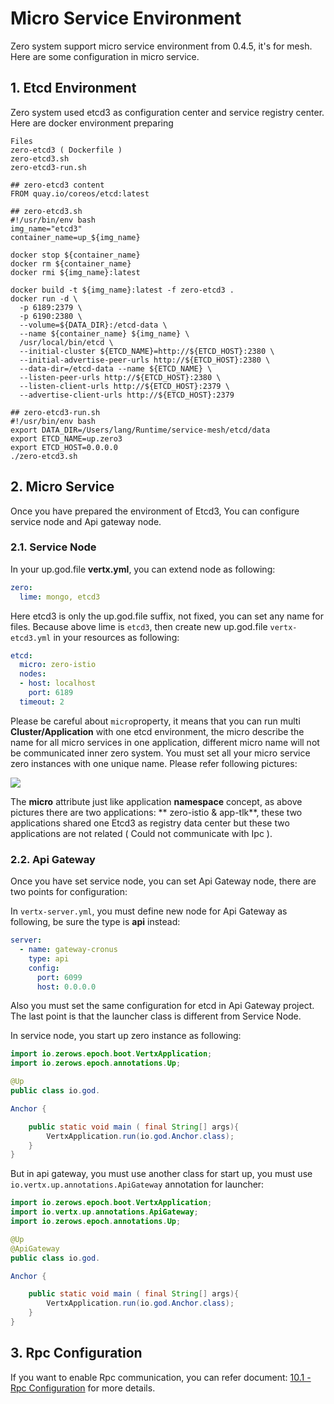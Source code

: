 # Micro Service Environment

Zero system support micro service environment from 0.4.5, it's for mesh. Here are some configuration in micro service.

## 1. Etcd Environment

Zero system used etcd3 as configuration center and service registry center. Here are docker environment preparing

```
Files
zero-etcd3 ( Dockerfile )
zero-etcd3.sh
zero-etcd3-run.sh

## zero-etcd3 content
FROM quay.io/coreos/etcd:latest

## zero-etcd3.sh
#!/usr/bin/env bash
img_name="etcd3"
container_name=up_${img_name}

docker stop ${container_name}
docker rm ${container_name}
docker rmi ${img_name}:latest

docker build -t ${img_name}:latest -f zero-etcd3 .
docker run -d \
  -p 6189:2379 \
  -p 6190:2380 \
  --volume=${DATA_DIR}:/etcd-data \
  --name ${container_name} ${img_name} \
  /usr/local/bin/etcd \
  --initial-cluster ${ETCD_NAME}=http://${ETCD_HOST}:2380 \
  --initial-advertise-peer-urls http://${ETCD_HOST}:2380 \
  --data-dir=/etcd-data --name ${ETCD_NAME} \
  --listen-peer-urls http://${ETCD_HOST}:2380 \
  --listen-client-urls http://${ETCD_HOST}:2379 \
  --advertise-client-urls http://${ETCD_HOST}:2379

## zero-etcd3-run.sh
#!/usr/bin/env bash
export DATA_DIR=/Users/lang/Runtime/service-mesh/etcd/data
export ETCD_NAME=up.zero3
export ETCD_HOST=0.0.0.0
./zero-etcd3.sh
```

## 2. Micro Service

Once you have prepared the environment of Etcd3, You can configure service node and Api gateway node.

### 2.1. Service Node

In your up.god.file **vertx.yml**, you can extend node as following:

```yaml
zero:
  lime: mongo, etcd3
```

Here etcd3 is only the up.god.file suffix, not fixed, you can set any name for files. Because above lime is `etcd3`,
then create new up.god.file `vertx-etcd3.yml` in your resources as following:

```yaml
etcd:
  micro: zero-istio
  nodes:
  - host: localhost
    port: 6189
  timeout: 2
```

Please be careful about `micro`property, it means that you can run multi **Cluster/Application** with one etcd
environment, the micro describe the name for all micro services in one application, different micro name will not be
communicated inner zero system. You must set all your micro service zero instances with one unique name. Please refer
following pictures:

![](/doc/image/micro-group.png)

The **micro** attribute just like application **namespace** concept, as above pictures there are two applications: **
zero-istio & app-tlk**, these two applications shared one Etcd3 as registry data center but these two applications are
not related \( Could not communicate with Ipc \).

### 2.2. Api Gateway

Once you have set service node, you can set Api Gateway node, there are two points for configuration:

In `vertx-server.yml`, you must define new node for Api Gateway as following, be sure the type is **api** instead:

```yaml
server:
  - name: gateway-cronus
    type: api
    config:
      port: 6099
      host: 0.0.0.0
```

Also you must set the same configuration for etcd in Api Gateway project. The last point is that the launcher class is
different from Service Node.

In service node, you start up zero instance as following:

```java
import io.zerows.epoch.boot.VertxApplication;
import io.zerows.epoch.annotations.Up;

@Up
public class io.god.

Anchor {

    public static void main ( final String[] args){
        VertxApplication.run(io.god.Anchor.class);
    }
}
```

But in api gateway, you must use another class for start up, you must use `io.vertx.up.annotations.ApiGateway`
annotation for launcher:

```java
import io.zerows.epoch.boot.VertxApplication;
import io.vertx.up.annotations.ApiGateway;
import io.zerows.epoch.annotations.Up;

@Up
@ApiGateway
public class io.god.

Anchor {

    public static void main ( final String[] args){
        VertxApplication.run(io.god.Anchor.class);
    }
}
```

## 3. Rpc Configuration

If you want to enable Rpc communication, you can refer document: [10.1 - Rpc Configuration](101-rpc-configuration.md)
for more details.

